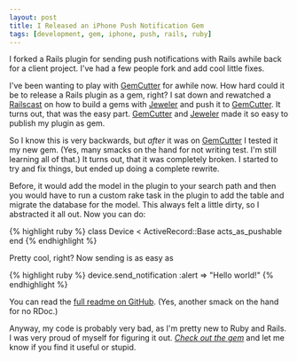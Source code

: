 ```yaml
---
layout: post
title: I Released an iPhone Push Notification Gem
tags: [development, gem, iphone, push, rails, ruby]
---
```


I forked a Rails plugin for sending push notifications with Rails awhile back for a client project. I've had a few people fork and add cool little fixes.

I've been wanting to play with [GemCutter][] for awhile now. How hard could it be to release a Rails plugin as a gem, right? I sat down and rewatched a [Railscast](http://railscasts.com/episodes/183-gemcutter-jeweler) on how to build a gems with [Jeweler][] and push it to [GemCutter][]. It turns out, that was the easy part. [GemCutter][] and [Jeweler][] made it so easy to publish my plugin as gem.

So I know this is very backwards, but *after* it was on [GemCutter][] I tested it my new gem. (Yes, many smacks on the hand for not writing test. I'm still learning all of that.) It turns out, that it was completely broken. I started to try and fix things, but ended up doing a complete rewrite.

Before, it would add the model in the plugin to your search path and then you would have to run a custom rake task in the plugin to add the table and migrate the database for the model. This always felt a little dirty, so I abstracted it all out. Now you can do:

{% highlight ruby %}
class Device < ActiveRecord::Base
    acts_as_pushable
end
{% endhighlight %}

Pretty cool, right? Now sending is as easy as

{% highlight ruby %}
device.send_notification :alert => "Hello world!"
{% endhighlight %}

You can read the [full readme on GitHub](http://github.com/samsoffes/apple_push_notification). (Yes, another smack on the hand for no RDoc.)

Anyway, my code is probably very bad, as I'm pretty new to Ruby and Rails. I was very proud of myself for figuring it out. *[Check out the gem](http://github.com/samsoffes/apple_push_notification)* and let me know if you find it useful or stupid.



[GemCutter]: http://gemcutter.org
[Jeweler]: http://github.com/technicalpickles/jeweler